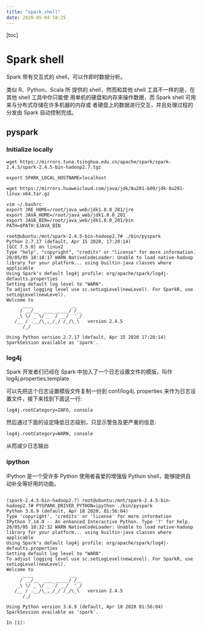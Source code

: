 ```yaml
---
title: "spark_shell"
date: 2020-05-04 18:25
---
```

[toc]



# Spark shell

Spark 带有交互式的 shell，可以作即时数据分析。

类似 R、Python、Scala 所 提供的 shell，然而和其他 shell 工具不一样的是，在其他 shell 工具中你只能使 用单机的硬盘和内存来操作数据，而 Spark shell 可用来与分布式存储在许多机器的内存或 者硬盘上的数据进行交互，并且处理过程的分发由 Spark 自动控制完成。



## pyspark



### Initialize locally

```
wget https://mirrors.tuna.tsinghua.edu.cn/apache/spark/spark-2.4.5/spark-2.4.5-bin-hadoop2.7.tgz

export SPARK_LOCAL_HOSTNAME=localhost
```



```
wget https://mirrors.huaweicloud.com/java/jdk/8u201-b09/jdk-8u201-linux-x64.tar.gz

vim ~/.bashrc
export JRE_HOME=/root/java_web/jdk1.8.0_201/jre
export JAVA_HOME=/root/java_web/jdk1.8.0_201
export JAVA_BIN=/root/java_web/jdk1.8.0_201/bin
PATH=$PATH:$JAVA_BIN
```



```
root@ubuntu:/mnt/spark-2.4.5-bin-hadoop2.7# ./bin/pyspark 
Python 2.7.17 (default, Apr 15 2020, 17:20:14) 
[GCC 7.5.0] on linux2
Type "help", "copyright", "credits" or "license" for more information.
20/05/05 18:18:17 WARN NativeCodeLoader: Unable to load native-hadoop library for your platform... using builtin-java classes where applicable
Using Spark's default log4j profile: org/apache/spark/log4j-defaults.properties
Setting default log level to "WARN".
To adjust logging level use sc.setLogLevel(newLevel). For SparkR, use setLogLevel(newLevel).
Welcome to
      ____              __
     / __/__  ___ _____/ /__
    _\ \/ _ \/ _ `/ __/  '_/
   /__ / .__/\_,_/_/ /_/\_\   version 2.4.5
      /_/

Using Python version 2.7.17 (default, Apr 15 2020 17:20:14)
SparkSession available as 'spark'.
```



### log4j 

Spark 开发者们已经在 Spark 中加入了一个日志设置文件的模版，叫作 log4j.properties.template

可以先把这个日志设置模版文件复制一份到 conf/log4j. properties 来作为日志设置文件，接下来找到下面这一行:

```
log4j.rootCategory=INFO, console
```

然后通过下面的设定降低日志级别，只显示警告及更严重的信息:

```
log4j.rootCategory=WARN, console
```

从而减少日志输出



### ipython

IPython 是一个受许多 Python 使用者喜爱的增强版 Python shell，能够提供自 动补全等好用的功能。

```

(spark-2.4.5-bin-hadoop2.7) root@ubuntu:/mnt/spark-2.4.5-bin-hadoop2.7# PYSPARK_DRIVER_PYTHON=ipython ./bin/pyspark
Python 3.6.9 (default, Apr 18 2020, 01:56:04) 
Type 'copyright', 'credits' or 'license' for more information
IPython 7.14.0 -- An enhanced Interactive Python. Type '?' for help.
20/05/05 18:32:32 WARN NativeCodeLoader: Unable to load native-hadoop library for your platform... using builtin-java classes where applicable
Using Spark's default log4j profile: org/apache/spark/log4j-defaults.properties
Setting default log level to "WARN".
To adjust logging level use sc.setLogLevel(newLevel). For SparkR, use setLogLevel(newLevel).
Welcome to
      ____              __
     / __/__  ___ _____/ /__
    _\ \/ _ \/ _ `/ __/  '_/
   /__ / .__/\_,_/_/ /_/\_\   version 2.4.5
      /_/

Using Python version 3.6.9 (default, Apr 18 2020 01:56:04)
SparkSession available as 'spark'.

In [1]:  
```


